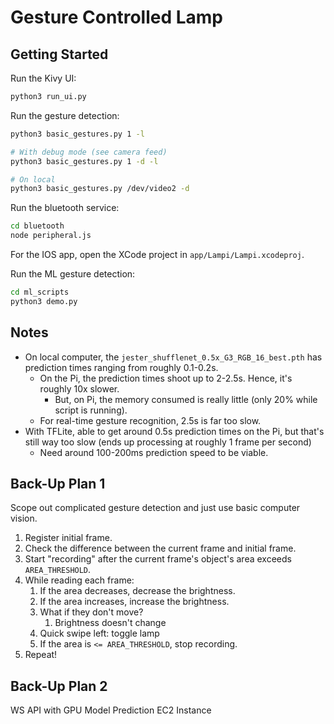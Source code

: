 # Gesture Controlled Lamp

## Getting Started

Run the Kivy UI:

```bash
python3 run_ui.py
```

Run the gesture detection:

```bash
python3 basic_gestures.py 1 -l

# With debug mode (see camera feed)
python3 basic_gestures.py 1 -d -l

# On local
python3 basic_gestures.py /dev/video2 -d
```

Run the bluetooth service:

```bash
cd bluetooth
node peripheral.js
```

For the IOS app, open the XCode project in `app/Lampi/Lampi.xcodeproj`.

Run the ML gesture detection:

```bash
cd ml_scripts
python3 demo.py
```

## Notes

- On local computer, the `jester_shufflenet_0.5x_G3_RGB_16_best.pth` has prediction times ranging from roughly 0.1-0.2s.
  - On the Pi, the prediction times shoot up to 2-2.5s. Hence, it's roughly 10x slower.
    - But, on Pi, the memory consumed is really little (only 20% while script is running).
  - For real-time gesture recognition, 2.5s is far too slow.
- With TFLite, able to get around 0.5s prediction times on the Pi, but that's still way too slow (ends up processing at roughly 1 frame per second)
  - Need around 100-200ms prediction speed to be viable.

## Back-Up Plan 1

Scope out complicated gesture detection and just use basic computer vision.

1. Register initial frame.
2. Check the difference between the current frame and initial frame.
3. Start "recording" after the current frame's object's area exceeds `AREA_THRESHOLD`.
4. While reading each frame:
   1. If the area decreases, decrease the brightness.
   2. If the area increases, increase the brightness.
   3. What if they don't move?
      1. Brightness doesn't change
   4. Quick swipe left: toggle lamp
   5. If the area is `<= AREA_THRESHOLD`, stop recording.
5. Repeat!

## Back-Up Plan 2

WS API with GPU Model Prediction EC2 Instance
